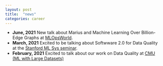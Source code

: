 ```yaml
---
layout: post
title:  "news"
categories: career
---
```

* **June, 2021** New talk about Marius and Machine Learning Over Billion-Edge Graphs at [MLOpsWorld](https://mlopsworld.com/).
* **March, 2021** Excited to be talking about Softwware 2.0 for Data Quality at the [Stanford ML Sys seminar](https://mlsys.stanford.edu).
* **February, 2021** Excited to talk about our work on Data Quality at [CMU (ML with Large Datasets)](https://10605.github.io)